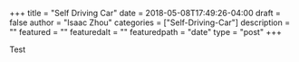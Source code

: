 +++
title = "Self Driving Car"
date = 2018-05-08T17:49:26-04:00
draft = false
author = "Isaac Zhou"
categories = ["Self-Driving-Car"]
description = ""
featured = ""
featuredalt = ""
featuredpath = "date"
type = "post"
+++

Test
